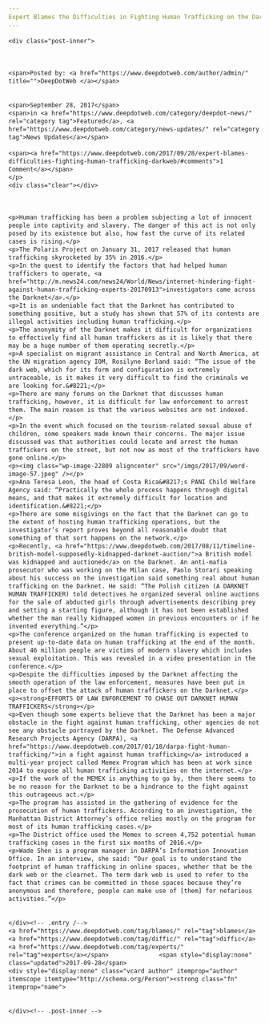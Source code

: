 ```yaml
---
Expert Blames the Difficulties in Fighting Human Trafficking on the Darkweb
---
```

<article class="post-listing post-22803 post type-post status-publish format-standard has-post-thumbnail hentry 
 tag-blames tag-diffic tag-experts">
    
    <div class="post-inner">
    
    
        
    <span>Posted by: <a href="https://www.deepdotweb.com/author/admin/" title="">DeepDotWeb </a></span>
    
    
    <span>September 28, 2017</span>
    <span>in <a href="https://www.deepdotweb.com/category/deepdot-news/" rel="category tag">Featured</a>, <a href="https://www.deepdotweb.com/category/news-updates/" rel="category tag">News Updates</a></span>
    
    <span><a href="https://www.deepdotweb.com/2017/09/28/expert-blames-difficulties-fighting-human-trafficking-darkweb/#comments">1 Comment</a></span>
    </p>
    <div class="clear"></div>
    
    
    
    <p>Human trafficking has been a problem subjecting a lot of innocent people into captivity and slavery. The danger of this act is not only posed by its existence but also, how fast the curve of its related cases is rising.</p>
    <p>The Polaris Project on January 31, 2017 released that human trafficking skyrocketed by 35% in 2016.</p>
    <p>In the quest to identify the factors that had helped human traffickers to operate, <a href="http://m.news24.com/news24/World/News/internet-hindering-fight-against-human-trafficking-experts-20170913">investigators came across the Darknet</a>.</p>
    <p>It is an undeniable fact that the Darknet has contributed to something positive, but a study has shown that 57% of its contents are illegal activities including human trafficking.</p>
    <p>The anonymity of the Darknet makes it difficult for organizations to effectively find all human traffickers as it is likely that there may be a huge number of them operating secretly.</p>
    <p>A specialist on migrant assistance in Central and North America, at the UN migration agency IOM, Rosilyne Borland said: “The issue of the dark web, which for its form and configuration is extremely untraceable, is it makes it very difficult to find the criminals we are looking for.&#8221;</p>
    <p>There are many forums on the Darknet that discusses human trafficking, however, it is difficult for law enforcement to arrest them. The main reason is that the various websites are not indexed.</p>
    <p>In the event which focused on the tourism-related sexual abuse of children, some speakers made known their concerns. The major issue discussed was that authorities could locate and arrest the human traffickers on the street, but not now as most of the traffickers have gone online.</p>
    <p><img class="wp-image-22809 aligncenter" src="/imgs/2017/09/word-image-57.jpeg" /></p>
    <p>Ana Teresa Leon, the head of Costa Rica&#8217;s PANI Child Welfare Agency said: “Practically the whole process happens through digital means, and that makes it extremely difficult for location and identification.&#8221;</p>
    <p>There are some misgivings on the fact that the Darknet can go to the extent of hosting human trafficking operations, but the investigator’s report proves beyond all reasonable doubt that something of that sort happens on the network.</p>
    <p>Recently, <a href="https://www.deepdotweb.com/2017/08/11/timeline-british-model-supposedly-kidnapped-darknet-auction/">a British model was kidnapped and auctioned</a> on the Darknet. An anti-mafia prosecutor who was working on the Milan case, Paolo Storari speaking about his success on the investigation said something real about human trafficking on the Darknet. He said: “The Polish citizen (A DARKNET HUMAN TRAFFICKER) told detectives he organized several online auctions for the sale of abducted girls through advertisements describing prey and setting a starting figure, although it has not been established whether the man really kidnapped women in previous encounters or if he invented everything.”</p>
    <p>The conference organized on the human trafficking is expected to present up-to-date data on human trafficking at the end of the month. About 46 million people are victims of modern slavery which includes sexual exploitation. This was revealed in a video presentation in the conference.</p>
    <p>Despite the difficulties imposed by the Darknet affecting the smooth operation of the law enforcement, measures have been put in place to offset the attack of human traffickers on the Darknet.</p>
    <p><strong>EFFORTS OF LAW ENFORCEMENT TO CHASE OUT DARKNET HUMAN TRAFFICKERS</strong></p>
    <p>Even though some experts believe that the Darknet has been a major obstacle in the fight against human trafficking, other agencies do not see any obstacle portrayed by the Darknet. The Defense Advanced Research Projects Agency (DARPA), <a href="https://www.deepdotweb.com/2017/01/18/darpa-fight-human-trafficking/">in a fight against human trafficking</a> introduced a multi-year project called Memex Program which has been at work since 2014 to expose all human trafficking activities on the internet.</p>
    <p>If the work of the MEMEX is anything to go by, then there seems to be no reason for the Darknet to be a hindrance to the fight against this outrageous act.</p>
    <p>The program has assisted in the gathering of evidence for the prosecution of human traffickers. According to an investigation, the Manhattan District Attorney’s office relies mostly on the program for most of its human trafficking cases.</p>
    <p>The District office used the Memex to screen 4,752 potential human trafficking cases in the first six months of 2016.</p>
    <p>Wade Shen is a program manager in DARPA’s Information Innovation Office. In an interview, she said: “Our goal is to understand the footprint of human trafficking in online spaces, whether that be the dark web or the clearnet. The term dark web is used to refer to the fact that crimes can be committed in those spaces because they’re anonymous and therefore, people can make use of [them] for nefarious activities.”</p>
    
    
    </div><!-- .entry /-->
    <a href="https://www.deepdotweb.com/tag/blames/" rel="tag">blames</a> <a href="https://www.deepdotweb.com/tag/diffic/" rel="tag">diffic</a> <a href="https://www.deepdotweb.com/tag/experts/" rel="tag">experts</a></span>				<span style="display:none" class="updated">2017-09-28</span>
    <div style="display:none" class="vcard author" itemprop="author" itemscope itemtype="http://schema.org/Person"><strong class="fn" itemprop="name">
    
    
    </div><!-- .post-inner -->
</article><!-- .post-listing -->

